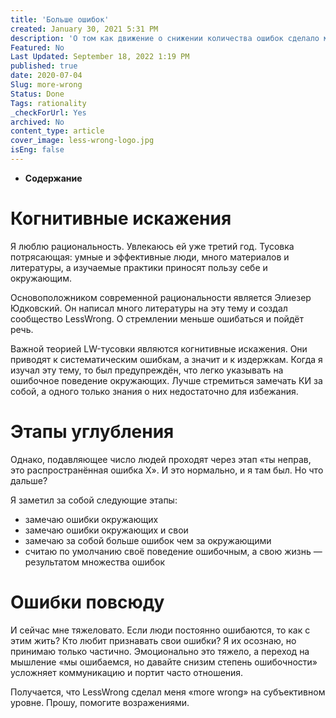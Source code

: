 ```yaml
---
title: 'Больше ошибок'
created: January 30, 2021 5:31 PM
description: 'О том как движение о снижении количества ошибок сделало меня постоянно ошибающимся'
Featured: No
Last Updated: September 18, 2022 1:19 PM
published: true
date: 2020-07-04
Slug: more-wrong
Status: Done
Tags: rationality
_checkForUrl: Yes
archived: No
content_type: article
cover_image: less-wrong-logo.jpg
isEng: false
---
```


- **Содержание**

# Когнитивные искажения

Я люблю рациональность. Увлекаюсь ей уже третий год. Тусовка потрясающая: умные и эффективные люди, много материалов и литературы, а изучаемые практики приносят пользу себе и окружающим.

Основоположником современной рациональности является Элиезер Юдковский. Он написал много литературы на эту тему и создал сообщество LessWrong. О стремлении меньше ошибаться и пойдёт речь.

Важной теорией LW-тусовки являются когнитивные искажения. Они приводят к систематическим ошибкам, а значит и к издержкам. Когда я изучал эту тему, то был предупреждён, что легко указывать на ошибочное поведение окружающих. Лучше стремиться замечать КИ за собой, а одного только знания о них недостаточно для избежания.

# Этапы углубления

Однако, подавляющее число людей проходят через этап «ты неправ, это распространённая ошибка X». И это нормально, и я там был. Но что дальше?

Я заметил за собой следующие этапы:

- замечаю ошибки окружающих
- замечаю ошибки окружающих и свои
- замечаю за собой больше ошибок чем за окружающими
- считаю по умолчанию своё поведение ошибочным, а свою жизнь — результатом множества ошибок

# Ошибки повсюду

И сейчас мне тяжеловато. Если люди постоянно ошибаются, то как с этим жить? Кто любит признавать свои ошибки? Я их осознаю, но принимаю только частично. Эмоционально это тяжело, а переход на мышление «мы ошибаемся, но давайте снизим степень ошибочности» усложняет коммуникацию и портит часто отношения.

Получается, что LessWrong сделал меня «more wrong» на субъективном уровне. Прошу, помогите возражениями.